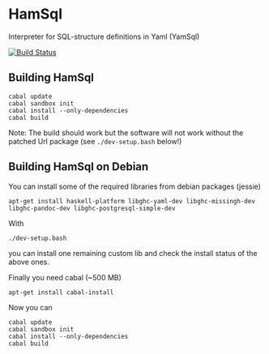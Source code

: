 HamSql
======

Interpreter for SQL-structure definitions in Yaml (YamSql)

[![Build Status](https://travis-ci.org/qua-bla/hamsql.svg?branch=master)](https://travis-ci.org/qua-bla/hamsql)

## Building HamSql

    cabal update
    cabal sandbox init
    cabal install --only-dependencies
    cabal build
    
Note: The build should work but the software will not work without the patched 
Url package (see `./dev-setup.bash` below!)

## Building HamSql on Debian

You can install some of the required libraries from debian packages (jessie)

    apt-get install haskell-platform libghc-yaml-dev libghc-missingh-dev libghc-pandoc-dev libghc-postgresql-simple-dev

With

    ./dev-setup.bash

you can install one remaining custom lib and check the install status of the above ones.

Finally you need cabal (~500 MB)

    apt-get install cabal-install

Now you can

    cabal update
    cabal sandbox init
    cabal install --only-dependencies
    cabal build